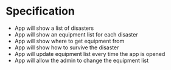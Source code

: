 # Specification

- App will show a list of disasters
- App will show an equipment list for each disaster
- App will show where to get equipment from
- App will show how to survive the disaster
- App will update equipment list every time the app is opened
- App will allow the admin to change the equipment list
